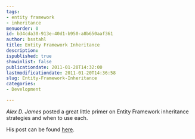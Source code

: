 ```yaml
---
tags:
- entity framework
- inheritance
menuorder: 0
id: b34cda30-913e-40d1-b950-a8b650aaf361
author: bsstahl
title: Entity Framework Inheritance
description: 
ispublished: true
showinlist: false
publicationdate: 2011-01-20T14:32:00
lastmodificationdate: 2011-01-20T14:36:58
slug: Entity-Framework-Inheritance
categories:
- Development

---
```


*Alex D. James* posted a great little primer on Entity Framework inheritance strategies and when to use each.

His post can be found [here](https://web.archive.org/web/20110917021606/http://blogs.msdn.com/b/alexj/archive/2009/04/15/tip-12-choosing-an-inheritance-strategy.aspx?CommentPosted=true).
